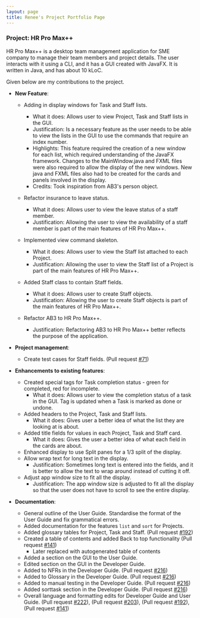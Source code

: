 ```yaml
---
layout: page
title: Renee's Project Portfolio Page
---
```


### Project: HR Pro Max++

HR Pro Max++ is a desktop team management application for SME company to manage their team members and project details.
The user interacts with it using a CLI, and it has a GUI created with JavaFX.
It is written in Java, and has about 10 kLoC.

Given below are my contributions to the project.

* **New Feature**:
  * Adding in display windows for Task and Staff lists.
    * What it does: Allows user to view Project, Task and Staff lists in the GUI.
    * Justification: Is a necessary feature as the user needs to be able to view the lists in the GUI to use the commands that require an index number.
    * Highlights: This feature required the creation of a new window for each list, which required understanding of the JavaFX framework.
    Changes to the MainWindow.java and FXML files were also required to allow the display of the new windows.
    New java and FXML files also had to be created for the cards and panels involved in the display.
    * Credits: Took inspiration from AB3's person object.

  * Refactor insurance to leave status.
    * What it does: Allows user to view the leave status of a staff member.
    * Justification: Allowing the user to view the availability of a staff member is part of the main features of HR Pro Max++.

  * Implemented view command skeleton.
    * What it does: Allows user to view the Staff list attached to each Project.
    * Justification: Allowing the user to view the Staff list of a Project is part of the main features of HR Pro Max++.

  * Added Staff class to contain Staff fields.
    * What it does: Allows user to create Staff objects.
    * Justification: Allowing the user to create Staff objects is part of the main features of HR Pro Max++.

  * Refactor AB3 to HR Pro Max++.
    * Justification: Refactoring AB3 to HR Pro Max++ better reflects the purpose of the application.


* **Project management**:
  * Create test cases for Staff fields. (Pull request [#71](https://github.com/AY2223S1-CS2103T-T09-3/tp/pull/71))

* **Enhancements to existing features**:
  * Created special tags for Task completion status - green for completed, red for incomplete.
    * What it does: Allows user to view the completion status of a task in the GUI. Tag is updated when a Task is marked as done or undone.
  * Added headers to the Project, Task and Staff lists.
    * What it does: Gives user a better idea of what the list they are looking at is about.
  * Added title fields for values in each Project, Task and Staff card.
    * What it does: Gives the user a better idea of what each field in the cards are about.
  * Enhanced display to use Split panes for a 1/3 split of the display.
  * Allow wrap text for long text in the display.
    * Justification: Sometimes long text is entered into the fields, and it is better to allow the text to wrap around instead of cutting it off.
  * Adjust app window size to fit all the display.
    * Justification: The app window size is adjusted to fit all the display so that the user does not have to scroll to see the entire display.


* **Documentation**:
  * General outline of the User Guide. Standardise the format of the User Guide and fix grammatical errors.
  * Added documentation for the features `list` and `sort` for Projects.
  * Added glossary tables for Project, Task and Staff. (Pull request [#192](https://github.com/AY2223S1-CS2103T-T09-3/tp/pull/192))
  * Created a table of contents and added Back to top functionality (Pull request [#141](https://github.com/AY2223S1-CS2103T-T09-3/tp/pull/141))
    * Later replaced with autogenerated table of contents
  * Added a section on the GUI to the User Guide.
  * Edited section on the GUI in the Developer Guide.
  * Added to NFRs in the Developer Guide. (Pull request [#216](https://github.com/AY2223S1-CS2103T-T09-3/tp/pull/216))
  * Added to Glossary in the Developer Guide. (Pull request [#216](https://github.com/AY2223S1-CS2103T-T09-3/tp/pull/216))
  * Added to manual testing in the Developer Guide. (Pull request [#216](https://github.com/AY2223S1-CS2103T-T09-3/tp/pull/216))
  * Added sorttask section in the Developer Guide. (Pull request [#216](https://github.com/AY2223S1-CS2103T-T09-3/tp/pull/216))
  * Overall language and formatting edits for Developer Guide and User Guide. (Pull request [\#222](https://github.com/AY2223S1-CS2103T-T09-3/tp/pull/222)),
  (Pull request [\#203](https://github.com/AY2223S1-CS2103T-T09-3/tp/pull/203)), (Pull request [\#192](https://github.com/AY2223S1-CS2103T-T09-3/tp/pull/192)), (Pull request [\#141](https://github.com/AY2223S1-CS2103T-T09-3/tp/pull/141))
